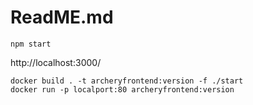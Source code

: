 # ReadME.md

```bash=
npm start
```
http://localhost:3000/


```bash=
docker build . -t archeryfrontend:version -f ./start
docker run -p localport:80 archeryfrontend:version
```
